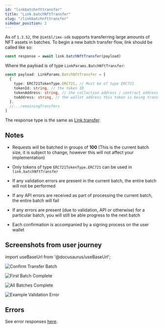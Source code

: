 ```yaml
---
id: "linkbatchnfttransfer"
title: "Link.batchNftTransfer"
slug: "/linkbatchnfttransfer"
sidebar_position: 2
---
```


As of `1.3.52`, the `@imtbl/imx-sdk` supports transferring large amounts of NFT assets in batches. To begin a new batch transfer flow, link should be called like so:

```javascript
const response = await link.batchNftTransfer(payload)
```

Where the payload is of type `LinkParams.BatchNftTransfer`:

```typescript
const payload: LinkParams.BatchNftTransfer = [
  {
    type: ERC721TokenType.ERC721, // Must be of type ERC721
    tokenId: string, // the token ID
    tokenAddress: string, // the collection address / contract address this token belongs to
    toAddress: string, // the wallet address this token is being transferred to
  },
  //...remainingTransfers
]
```

The response type is the same as [Link.transfer](./linktransfer.md).

## Notes

- Requests will be batched in groups of **100** (This is the current batch size, it is subject to change, however this will not affect your implementation)

- Only tokens of type `ERC721TokenType.ERC721` can be used in `link.batchNftTransfer`

- If any validation errors are present in the current batch, the entire batch will not be performed

- If any API errors are received as part of processing the current batch, the entire batch will fail

- If any errors are present (due to validation, API or otherwise) for a particular batch, you will still be able progress to the next batch

- Each confirmation is accompanied by a signing process on the user wallet

## Screenshots from user journey

import useBaseUrl from '@docusaurus/useBaseUrl';


![Confirm Transfer Batch](/img/linkbatchnfttransfer/confirm-transfer-batch.png "Confirm Transfer Batch")

![First Batch Complete](/img/linkbatchnfttransfer/first-batch-complete.png "First Batch Complete")

![All Batches Complete](/img/linkbatchnfttransfer/batch-complete.png "All Batches Complete")

![Example Validation Error](/img/linkbatchnfttransfer/example-validation-error.png "Example Validation Error")

## Errors

See error responses [here](./link-errors.md#transfer).